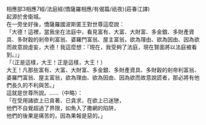 相應部3相應7經/法庭經(憍薩羅相應/有偈篇/祇夜)(莊春江譯)  
起源於舍衛城。  
在一旁坐好後，憍薩羅國波斯匿王對世尊這麼說：  
「大德！這裡，當我坐在法庭中，看見富有、大富、大財富、多金銀、多財產資具、多財穀的剎帝利富翁、婆羅門富翁、屋主富翁，欲為理由、欲為因由、因為欲而故意說虛妄，大德！我這麼想：『現在，我受夠了法庭，現在賢面將以法庭被看到。』」  
「（正是這樣，大王！正是這樣，大王！）  
大王！凡那些富有、大富、大財富、多金銀、多財產資具、多財穀的剎帝利富翁、婆羅門富翁、屋主富翁，欲為理由、欲為因由、因為欲而故意說謊者，那必將有他們長久的不利與苦。」  
這就是世尊所說。……（中略）：  
「在受用諸欲上已貪著、已貪求，在欲上已迷戀，  
他們不自覺超過了界限，如魚入了撒網的陷阱，  
他們的後果是痛苦的，因為果報是惡的。」  
  
  
